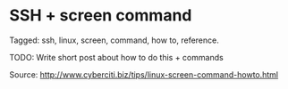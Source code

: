 # SSH + screen command

Tagged: ssh, linux, screen, command, how to, reference.

TODO: Write short post about how to do this + commands

Source: http://www.cyberciti.biz/tips/linux-screen-command-howto.html